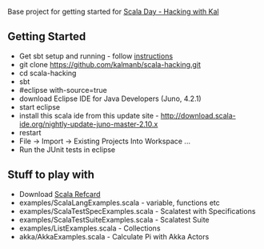 Base project for getting started for [Scala Day - Hacking with Kal](http://www.meetup.com/auckland-jug/events/93094532/)


## Getting Started
 - Get sbt setup and running - follow [instructions](https://github.com/harrah/xsbt/wiki/Getting-Started-Setup)
 - git clone https://github.com/kalmanb/scala-hacking.git
 - cd scala-hacking
 - sbt
 - #eclipse with-source=true
 - download Eclipse IDE for Java Developers (Juno, 4.2.1)
 - start eclipse
 - install this scala ide from this update site - http://download.scala-ide.org/nightly-update-juno-master-2.10.x
 - restart
 - File -> Import -> Existing Projects Into Workspace ...
 - Run the JUnit tests in eclipse


## Stuff to play with
 - Download [Scala Refcard](http://refcardz.dzone.com/refcardz/scala)
 - examples/ScalaLangExamples.scala - variable, functions etc
 - examples/ScalaTestSpecExamples.scala - Scalatest with Specifications
 - examples/ScalaTestSuiteExamples.scala - Scalatest Suite
 - examples/ListExamples.scala - Collections
 - akka/AkkaExamples.scala - Calculate Pi with Akka Actors